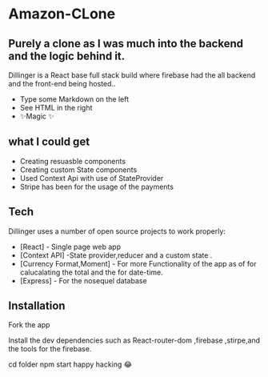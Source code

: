 # Amazon-CLone
## Purely a clone as I was much into the backend and the logic behind it. 

Dillinger is a React base full stack build where firebase had the all backend and the front-end being hosted..

- Type some Markdown on the left
- See HTML in the right
- ✨Magic ✨

## what I could get 
- Creating resuasble components
- Creating custom State components
- Used Context Api with use of StateProvider 
- Stripe has been for the usage of the payments  
## Tech

Dillinger uses a number of open source projects to work properly:

- [React] - Single page web app 
- [Context API] -State provider,reducer and a custom state . 
- [Currency Format,Moment] - For more Functionality of the app as of for calucalating the total and the for date-time.
- [Express] - For the nosequel database

## Installation

Fork the app

Install the dev dependencies such as React-router-dom ,firebase ,stirpe,and the tools for the firebase.

cd folder 
npm start 
happy hacking 😂	
